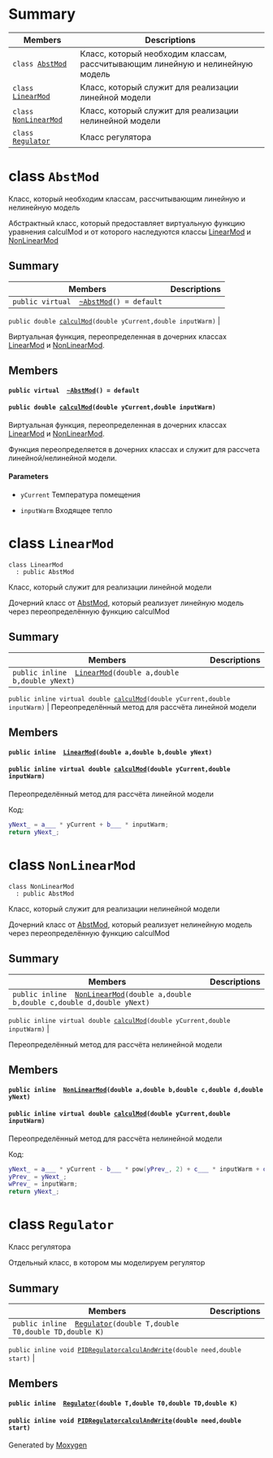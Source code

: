 # Summary






 Members                        | Descriptions                                
--------------------------------|---------------------------------------------
`class `[`AbstMod`](#class_Abst_Mod) | Класс, который необходим классам, рассчитывающим линейную и нелинейную модель
`class `[`LinearMod`](#class_linear_Mod) | Класс, который служит для реализации линейной модели
`class `[`NonLinearMod`](#class_non_linear_Mod) | Класс, который служит для реализации нелинейной модели
`class `[`Regulator`](#class_regulator) | Класс регулятора

# class `AbstMod` 




Класс, который необходим классам, рассчитывающим линейную и нелинейную модель








Абстрактный класс, который предоставляет виртуальную функцию уравнения calculMod и от которого наследуются классы [LinearMod](#class_linear_Mod) и [NonLinearMod](#class_non_linear_Mod)




## Summary

 Members                        | Descriptions                                
--------------------------------|---------------------------------------------
`public virtual  `[`~AbstMod`](#class_Abst_Mod_1a70c0c5f53c7edb56bf68838d46de366b)`() = default` | 



             
`public double `[`calculMod`](#class_Abst_Mod_1acfab24a843dd017565c12aa96fd12f64)`(double yCurrent,double inputWarm)` | 





 
 
  Виртуальная функция, переопределенная в дочерних классах [LinearMod](#class_linear_Mod) и [NonLinearMod](#class_non_linear_Mod).

## Members

#### `public virtual  `[`~AbstMod`](#class_Abst_Mod_1a70c0c5f53c7edb56bf68838d46de366b)`() = default` 



                             
#### `public double `[`calculMod`](#class_Abst_Mod_1acfab24a843dd017565c12aa96fd12f64)`(double yCurrent,double inputWarm)` 

                  

Виртуальная функция, переопределенная в дочерних классах [LinearMod](#class_linear_Mod) и [NonLinearMod](#class_non_linear_Mod).




                                
Функция переопределяется в дочерних классах и служит для рассчета линейной/нелинейной модели. 
#### Parameters
* `yCurrent` Температура помещения 




* `inputWarm` Входящее тепло








# class `LinearMod` 

```
class LinearMod
  : public AbstMod
```  

Класс, который служит для реализации линейной модели





Дочерний класс от [AbstMod](#class_Abst_Mod), который реализует линейную модель через переопределённую функцию calculMod



## Summary

 Members                        | Descriptions                                
--------------------------------|---------------------------------------------
`public inline  `[`LinearMod`](#class_linear_Mod_1aa21922a3dd7e060f69855043075d1db5)`(double a,double b,double yNext)` | 




`public inline virtual double `[`calculMod`](#class_linear_Mod_1a12095f9b671e6165eafc72f86bc7b8f5)`(double yCurrent,double inputWarm)` | Переопределённый метод для рассчёта линейной модели



## Members

#### `public inline  `[`LinearMod`](#class_linear_Mod_1aa21922a3dd7e060f69855043075d1db5)`(double a,double b,double yNext)` 





#### `public inline virtual double `[`calculMod`](#class_linear_Mod_1a12095f9b671e6165eafc72f86bc7b8f5)`(double yCurrent,double inputWarm)` 




Переопределённый метод для рассчёта линейной модели






Код: 
```cpp
yNext_ = a___ * yCurrent + b___ * inputWarm;
return yNext_;
```
                      





# class `NonLinearMod` 

```
class NonLinearMod
  : public AbstMod
```  





Класс, который служит для реализации нелинейной модели

Дочерний класс от [AbstMod](#class_Abst_Mod), который реализует нелинейную модель через переопределённую функцию calculMod




                           
## Summary

 Members                        | Descriptions                                
--------------------------------|---------------------------------------------
`public inline  `[`NonLinearMod`](#class_non_linear_Mod_1aa33bbbe3024131505d356c0df9dcd518)`(double a,double b,double c,double d,double yNext)` | 



`public inline virtual double `[`calculMod`](#class_non_linear_Mod_1a9bad4ace82cde16f0631b9590e928d14)`(double yCurrent,double inputWarm)` | 



Переопределённый метод для рассчёта нелинейной модели

                               

## Members





#### `public inline  `[`NonLinearMod`](#class_non_linear_Mod_1aa33bbbe3024131505d356c0df9dcd518)`(double a,double b,double c,double d,double yNext)` 




#### `public inline virtual double `[`calculMod`](#class_non_linear_Mod_1a9bad4ace82cde16f0631b9590e928d14)`(double yCurrent,double inputWarm)` 






Переопределённый метод для рассчёта нелинейной модели



                           
Код: 
```cpp
yNext_ = a___ * yCurrent - b___ * pow(yPrev_, 2) + c___ * inputWarm + d___ * sin(wPrev_);
yPrev_ = yNext_;
wPrev_ = inputWarm;
return yNext_;
```
                      



# class `Regulator` 

Класс регулятора






Отдельный класс, в котором мы моделируем регулятор

## Summary

 Members                        | Descriptions                                
--------------------------------|---------------------------------------------
`public inline  `[`Regulator`](#class_regulator_1a2f9dccd70ab29b72793e37803ef0f0f0)`(double T,double T0,double TD,double K)` | 




`public inline void `[`PIDRegulatorcalculAndWrite`](#class_regulator_1a4b9d368fc11c81701f7ac70d3035227b)`(double need,double start)` | 

## Members

#### `public inline  `[`Regulator`](#class_regulator_1a2f9dccd70ab29b72793e37803ef0f0f0)`(double T,double T0,double TD,double K)` 





#### `public inline void `[`PIDRegulatorcalculAndWrite`](#class_regulator_1a4b9d368fc11c81701f7ac70d3035227b)`(double need,double start)`







Generated by [Moxygen](https://sourcey.com/moxygen)